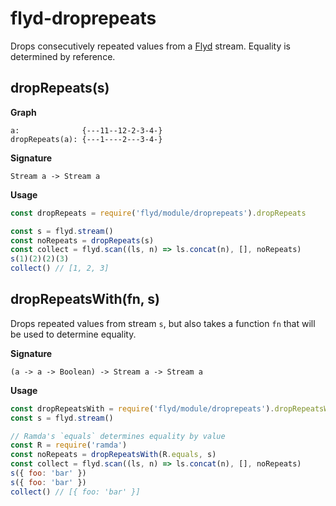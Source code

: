 # flyd-droprepeats

Drops consecutively repeated values from a
[Flyd](https://github.com/paldepind/flyd) stream. Equality is determined by reference.

## dropRepeats(s)

__Graph__

```
a:              {---11--12-2-3-4-}
dropRepeats(a): {---1----2---3-4-}
```

__Signature__

`Stream a -> Stream a`

__Usage__

```js
const dropRepeats = require('flyd/module/droprepeats').dropRepeats

const s = flyd.stream()
const noRepeats = dropRepeats(s)
const collect = flyd.scan((ls, n) => ls.concat(n), [], noRepeats)
s(1)(2)(2)(3)
collect() // [1, 2, 3]
```

## dropRepeatsWith(fn, s)

Drops repeated values from stream `s`, but also takes a function `fn` that
will be used to determine equality.

__Signature__

`(a -> a -> Boolean) -> Stream a -> Stream a`

__Usage__

```js
const dropRepeatsWith = require('flyd/module/droprepeats').dropRepeatsWith
const s = flyd.stream()

// Ramda's `equals` determines equality by value
const R = require('ramda')
const noRepeats = dropRepeatsWith(R.equals, s)
const collect = flyd.scan((ls, n) => ls.concat(n), [], noRepeats)
s({ foo: 'bar' })
s({ foo: 'bar' })
collect() // [{ foo: 'bar' }]
```
